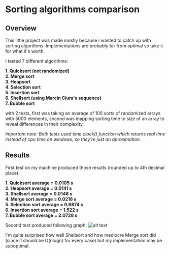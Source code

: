 # Sorting algorithms comparison
## Overview
This little project was made mostly because i wanted to catch up with sorting algorithms. Implementations are probably far from optimal so take it for what it's worth.

I tested 7 different algorithms: 
  
**1. Quicksort (not randomized)  
2. Merge sort  
3. Heapsort  
4. Selection sort  
5. Insertion sort  
6. Shellsort (using Marcin Ciura's sequence)  
7. Bubble sort**  

with 2 tests, first was taking an average of 100 sorts of randomized arrays with 5000 elements, second was mapping sorting time to size of an array to reveal differences in their complexity.

*Important note: Both tests used time.clock() function which returns real time instead of cpu time on windows, so they're just an aproximation.*

## Results
First test on my machine produced those results (rounded up to 4th decimal place):

**1. Quicksort average = 0.0105 s  
2. Heapsort average = 0.0141 s  
3. Shellsort average = 0.0148 s  
4. Merge sort average = 0.0216 s  
5. Selection sort average = 0.6874 s  
6. Insertion sort average = 1.522 s  
7. Bubble sort average = 2.0728 s**

Second test produced following graph:
![alt text](https://github.com/jakubzimny/Sorting-algorithms/blob/master/graph.png "Sorting algorithms comparison graph")

I'm quite surprised how well Shellsort and how mediocre Merge sort did (since it should be O(nlogn) for every case) but my implementation may be suboptimal.
